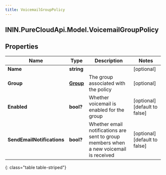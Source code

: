 ```yaml
---
title: VoicemailGroupPolicy
---
```

## ININ.PureCloudApi.Model.VoicemailGroupPolicy

## Properties

|Name | Type | Description | Notes|
|------------ | ------------- | ------------- | -------------|
| **Name** | **string** |  | [optional] |
| **Group** | [**Group**](Group.html) | The group associated with the policy | [optional] |
| **Enabled** | **bool?** | Whether voicemail is enabled for the group | [optional] [default to false]|
| **SendEmailNotifications** | **bool?** | Whether email notifications are sent to group members when a new voicemail is received | [optional] [default to false]|
{: class="table table-striped"}


